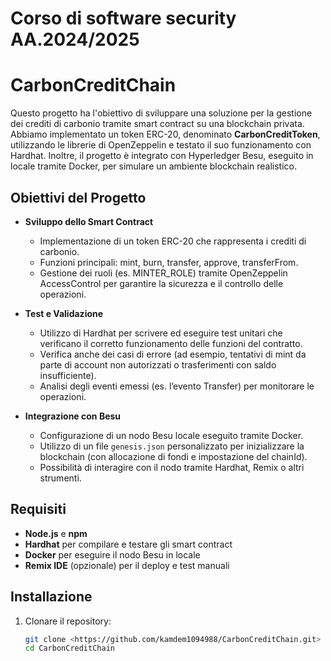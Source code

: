 
# Corso di software security AA.2024/2025
# CarbonCreditChain

Questo progetto ha l'obiettivo di sviluppare una soluzione per la gestione dei crediti di carbonio tramite smart contract su una blockchain privata. Abbiamo implementato un token ERC-20, denominato **CarbonCreditToken**, utilizzando le librerie di OpenZeppelin e testato il suo funzionamento con Hardhat. Inoltre, il progetto è integrato con Hyperledger Besu, eseguito in locale tramite Docker, per simulare un ambiente blockchain realistico.

## Obiettivi del Progetto

- **Sviluppo dello Smart Contract**
  - Implementazione di un token ERC-20 che rappresenta i crediti di carbonio.
  - Funzioni principali: mint, burn, transfer, approve, transferFrom.
  - Gestione dei ruoli (es. MINTER_ROLE) tramite OpenZeppelin AccessControl per garantire la sicurezza e il controllo delle operazioni.

- **Test e Validazione**
  - Utilizzo di Hardhat per scrivere ed eseguire test unitari che verificano il corretto funzionamento delle funzioni del contratto.
  - Verifica anche dei casi di errore (ad esempio, tentativi di mint da parte di account non autorizzati o trasferimenti con saldo insufficiente).
  - Analisi degli eventi emessi (es. l’evento Transfer) per monitorare le operazioni.

- **Integrazione con Besu**
  - Configurazione di un nodo Besu locale eseguito tramite Docker.
  - Utilizzo di un file `genesis.json` personalizzato per inizializzare la blockchain (con allocazione di fondi e impostazione del chainId).
  - Possibilità di interagire con il nodo tramite Hardhat, Remix o altri strumenti.

## Requisiti

- **Node.js** e **npm**
- **Hardhat** per compilare e testare gli smart contract
- **Docker** per eseguire il nodo Besu in locale
- **Remix IDE** (opzionale) per il deploy e test manuali

## Installazione

1. Clonare il repository:
   ```bash
   git clone <https://github.com/kamdem1094988/CarbonCreditChain.git>
   cd CarbonCreditChain
